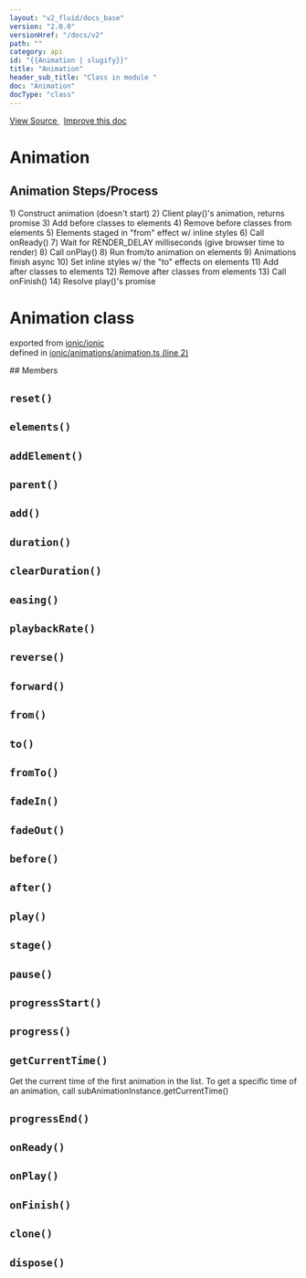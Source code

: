 ```yaml
---
layout: "v2_fluid/docs_base"
version: "2.0.0"
versionHref: "/docs/v2"
path: ""
category: api
id: "{{Animation | slugify}}"
title: "Animation"
header_sub_title: "Class in module "
doc: "Animation"
docType: "class"
---
```



<div class="improve-docs">
  <a href='http://github.com/driftyco/ionic2/tree/master/ionic/animations/animation.ts#L1'>
    View Source
  </a>
  &nbsp;
  <a href='http://github.com/driftyco/ionic2/edit/master/ionic/animations/animation.ts#L1'>
    Improve this doc
  </a>
</div>




<h1 class="api-title">

  Animation



</h1>





<h2 id="animation-steps-process">Animation Steps/Process</h2>
<p>  1) Construct animation (doesn&#39;t start)
  2) Client play()&#39;s animation, returns promise
  3) Add before classes to elements
  4) Remove before classes from elements
  5) Elements staged in &quot;from&quot; effect w/ inline styles
  6) Call onReady()
  7) Wait for RENDER_DELAY milliseconds (give browser time to render)
  8) Call onPlay()
  8) Run from/to animation on elements
  9) Animations finish async
 10) Set inline styles w/ the &quot;to&quot; effects on elements
 11) Add after classes to elements
 12) Remove after classes from elements
 13) Call onFinish()
 14) Resolve play()&#39;s promise</p>


<h1 class="class export">Animation <span class="type">class</span></h1>
<p class="module">exported from <a href='undefined'>ionic/ionic</a><br/>
defined in <a href="https://github.com/driftyco/ionic2/tree/master/ionic/animations/animation.ts#L2-L556">ionic/animations/animation.ts (line 2)</a>
</p>
## Members

<div id="reset"></div>
<h2>
  <code>reset()</code>

</h2>












<div id="elements"></div>
<h2>
  <code>elements()</code>

</h2>












<div id="addElement"></div>
<h2>
  <code>addElement()</code>

</h2>












<div id="parent"></div>
<h2>
  <code>parent()</code>

</h2>












<div id="add"></div>
<h2>
  <code>add()</code>

</h2>












<div id="duration"></div>
<h2>
  <code>duration()</code>

</h2>












<div id="clearDuration"></div>
<h2>
  <code>clearDuration()</code>

</h2>












<div id="easing"></div>
<h2>
  <code>easing()</code>

</h2>












<div id="playbackRate"></div>
<h2>
  <code>playbackRate()</code>

</h2>












<div id="reverse"></div>
<h2>
  <code>reverse()</code>

</h2>












<div id="forward"></div>
<h2>
  <code>forward()</code>

</h2>












<div id="from"></div>
<h2>
  <code>from()</code>

</h2>












<div id="to"></div>
<h2>
  <code>to()</code>

</h2>












<div id="fromTo"></div>
<h2>
  <code>fromTo()</code>

</h2>












<div id="fadeIn"></div>
<h2>
  <code>fadeIn()</code>

</h2>












<div id="fadeOut"></div>
<h2>
  <code>fadeOut()</code>

</h2>












<div id="before"></div>
<h2>
  <code>before()</code>

</h2>












<div id="after"></div>
<h2>
  <code>after()</code>

</h2>












<div id="play"></div>
<h2>
  <code>play()</code>

</h2>












<div id="stage"></div>
<h2>
  <code>stage()</code>

</h2>












<div id="pause"></div>
<h2>
  <code>pause()</code>

</h2>












<div id="progressStart"></div>
<h2>
  <code>progressStart()</code>

</h2>












<div id="progress"></div>
<h2>
  <code>progress()</code>

</h2>












<div id="getCurrentTime"></div>
<h2>
  <code>getCurrentTime()</code>

</h2>

Get the current time of the first animation
in the list. To get a specific time of an animation, call
subAnimationInstance.getCurrentTime()











<div id="progressEnd"></div>
<h2>
  <code>progressEnd()</code>

</h2>












<div id="onReady"></div>
<h2>
  <code>onReady()</code>

</h2>












<div id="onPlay"></div>
<h2>
  <code>onPlay()</code>

</h2>












<div id="onFinish"></div>
<h2>
  <code>onFinish()</code>

</h2>












<div id="clone"></div>
<h2>
  <code>clone()</code>

</h2>












<div id="dispose"></div>
<h2>
  <code>dispose()</code>

</h2>












